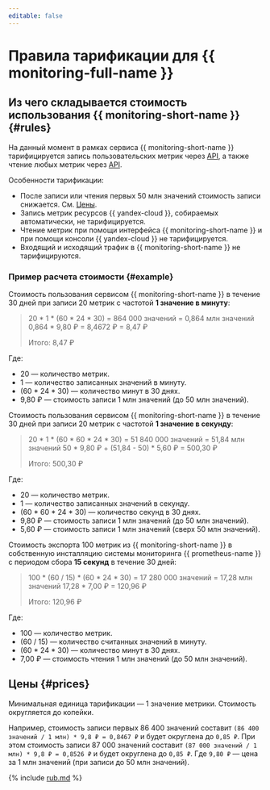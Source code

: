 ```yaml
---
editable: false
---
```


# Правила тарификации для {{ monitoring-full-name }}


## Из чего складывается стоимость использования {{ monitoring-short-name }} {#rules}

На данный момент в рамках сервиса {{ monitoring-short-name }} тарифицируется запись пользовательских метрик через [API](api-ref/index.md), а также чтение любых метрик через [API](api-ref/index.md).

Особенности тарификации:
* После записи или чтения первых 50 млн значений стоимость записи снижается. См. [Цены](#prices).
* Запись метрик ресурсов {{ yandex-cloud }}, собираемых автоматически, не тарифицируется.
* Чтение метрик при помощи интерфейса {{ monitoring-short-name }} и при помощи консоли {{ yandex-cloud }} не тарифицируется.
* Входящий и исходящий трафик в {{ monitoring-short-name }} не тарифицируются.


### Пример расчета стоимости {#example}

Стоимость пользования сервисом {{ monitoring-short-name }} в течение 30 дней при записи 20 метрик с частотой **1 значение в минуту**:

> 20 * 1 * (60 * 24 * 30) = 864 000 значений = 0,864 млн значений
> 0,864 * 9,80 ₽ = 8,4672 ₽ = 8,47 ₽
> 
> Итого: 8,47 ₽

Где:

* 20 — количество метрик.
* 1 — количество записанных значений в минуту.
* (60 * 24 * 30) — количество минут в 30 днях.
* 9,80 ₽ — стоимость записи 1 млн значений (до 50 млн значений).

Стоимость пользования сервисом {{ monitoring-short-name }} в течение 30 дней при записи 20 метрик с частотой **1 значение в секунду**:

> 20 * 1 * (60 * 60 * 24 * 30) = 51 840 000 значений = 51,84 млн значений
> 50 * 9,80 ₽ + (51,84 - 50) * 5,60 ₽ = 500,30 ₽
> 
> Итого: 500,30 ₽

Где:

* 20 — количество метрик.
* 1 — количество записанных значений в секунду.
* (60 * 60 * 24 * 30) — количество секунд в 30 днях.
* 9,80 ₽ — стоимость записи 1 млн значений (до 50 млн значений).
* 5,60 ₽ — стоимость записи 1 млн значений (сверх 50 млн значений).

Стоимость экспорта 100 метрик из {{ monitoring-short-name }} в собственную инсталляцию системы мониторинга {{ prometheus-name }} с периодом сбора **15 секунд** в течение 30 дней:

> 100 * (60 / 15) * (60 * 24 * 30) = 17 280 000 значений = 17,28 млн значений
> 17,28 * 7,00 ₽ = 120,96 ₽
> 
> Итого: 120,96 ₽

Где:

* 100 — количество метрик.
* (60 / 15) — количество считанных значений в минуту.
* (60 * 24 * 30) — количество минут в 30 днях.
* 7,00 ₽ — стоимость чтения 1 млн значений (до 50 млн значений).


## Цены  {#prices}



Минимальная единица тарификации — 1 значение метрики. Стоимость округляется до копейки.

Например, стоимость записи первых 86 400 значений составит `(86 400 значений / 1 млн) * 9,8 ₽ = 0,8467 ₽` и будет округлена до `0,85 ₽`. При этом стоимость записи 87 000 значений составит `(87 000 значений / 1 млн) * 9,8 ₽ = 0,8526 ₽` и будет округлена до `0,85 ₽`. Где `9,80 ₽` — цена за 1 млн значений (при записи до 50 млн значений).

{% include [rub.md](../_pricing/monitoring/rub.md) %}





